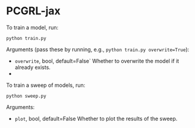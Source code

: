 # PCGRL-jax

To train a model, run:
```
python train.py
```
Arguments (pass these by running, e.g., `python train.py overwrite=True`):
- `overwrite`, bool, default=False`
    Whether to overwrite the model if it already exists.
- 

To train a sweep of models, run:
```
python sweep.py
```
Arguments:
- `plot`, bool, default=False
    Whether to plot the results of the sweep.